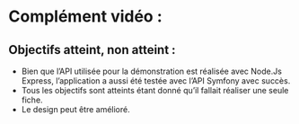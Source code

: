 # Complément vidéo :

## Objectifs atteint, non atteint :

- Bien que l’API utilisée pour la démonstration est réalisée avec Node.Js Express, l’application a aussi été testée avec l’API Symfony avec succès.
- Tous les objectifs sont atteints étant donné qu’il fallait réaliser une seule fiche.
- Le design peut être amélioré.
